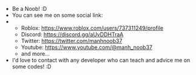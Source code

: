 - Be a Noob! :D
- You can see me on some social link:
-   + Roblox: https://www.roblox.com/users/737311249/profile
    + Discord: https://discord.gg/aUvDDHTraA
    + Twitter: https://twitter.com/manhnoob37
    + Youtube: https://www.youtube.com/@manh_noob37
    + and more...
- I'd love to contact with any developer who can teach and advice me on some codes! :D

<!---
manhnoob37/manhnoob37 is a ✨ special ✨ repository because its `README.md` (this file) appears on your GitHub profile.
You can click the Preview link to take a look at your changes.
--->
